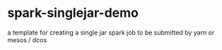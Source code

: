 # spark-singlejar-demo
a template for creating a single jar spark job to be submitted by yarn or mesos / dcos
